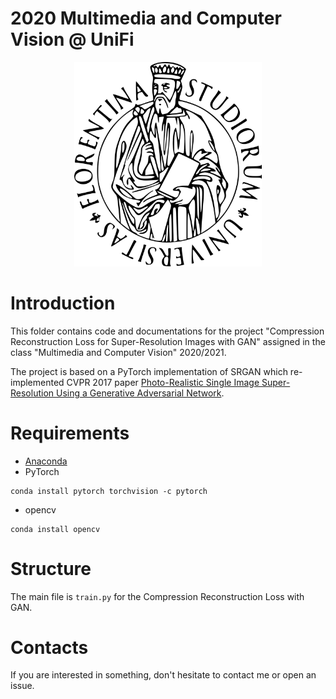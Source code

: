 # 2020 Multimedia and Computer Vision @ UniFi


<p align="center">
    <img src="University_of_Florence.png" alt="logo-UNIFI" width="300"/>
</p>


# Introduction
This folder contains code and documentations for the project "Compression Reconstruction Loss for Super-Resolution Images with GAN" assigned in the class "Multimedia and Computer Vision" 2020/2021.

The project is based on a PyTorch implementation of SRGAN which re-implemented CVPR 2017 paper [Photo-Realistic Single Image Super-Resolution Using a Generative Adversarial Network](https://arxiv.org/abs/1609.04802).

# Requirements
- [Anaconda](https://www.anaconda.com/download/)
- PyTorch
```
conda install pytorch torchvision -c pytorch
```
- opencv
```
conda install opencv
```

# Structure
The main file is `train.py` for the Compression Reconstruction Loss with GAN.


# Contacts
If you are interested in something, don't hesitate to contact me or open an issue.
